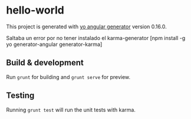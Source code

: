 # hello-world

This project is generated with [yo angular generator](https://github.com/yeoman/generator-angular)
version 0.16.0.

Saltaba un error por no tener instalado el karma-generator
[npm install -g yo generator-angular generator-karma]

## Build & development

Run `grunt` for building and `grunt serve` for preview.

## Testing

Running `grunt test` will run the unit tests with karma.
